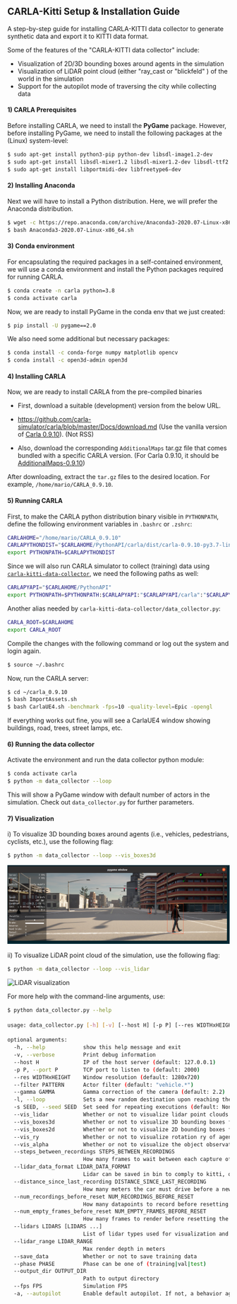 ## CARLA-Kitti Setup & Installation Guide

A step-by-step guide for installing CARLA-KITTI data collector to generate synthetic data and export it to KITTI data format.

Some of the features of the "CARLA-KITTI data collector" include:

- Visualization of 2D/3D bounding boxes around agents in the simulation
- Visualization of LiDAR point cloud (either "ray_cast or "blickfeld" ) of the world in the simulation
- Support for the autopilot mode of traversing the city while collecting data



#### 1) CARLA Prerequisites 

Before installing CARLA, we need to install the **PyGame** package.
However, before installing PyGame, we need to install the following packages at the (Linux) system-level:

```bash
$ sudo apt-get install python3-pip python-dev libsdl-image1.2-dev
$ sudo apt-get install libsdl-mixer1.2 libsdl-mixer1.2-dev libsdl-ttf2.0 libsdl-ttf2.0-dev
$ sudo apt-get install libportmidi-dev libfreetype6-dev
```



#### 2) Installing Anaconda

Next we will have to install a Python distribution. Here, we will prefer the Anaconda distribution. 

```bash
$ wget -c https://repo.anaconda.com/archive/Anaconda3-2020.07-Linux-x86_64.sh
$ bash Anaconda3-2020.07-Linux-x86_64.sh
```



#### 3) Conda environment

For encapsulating the required packages in a self-contained environment, we will use a conda environment and install the Python packages required for running CARLA.

```bash
$ conda create -n carla python=3.8
$ conda activate carla
```

Now, we are ready to install PyGame in the conda env that we just created:

```bash
$ pip install -U pygame==2.0
```

We also need some additional but necessary packages:

```bash
$ conda install -c conda-forge numpy matplotlib opencv
$ conda install -c open3d-admin open3d
```



#### 4) Installing CARLA

Now, we are ready to install CARLA from the pre-compiled binaries

- First, download a suitable (development) version from the below URL. 
- https://github.com/carla-simulator/carla/blob/master/Docs/download.md
  (Use the vanilla version of [Carla 0.9.10](https://carla-releases.s3.eu-west-3.amazonaws.com/Linux/CARLA_0.9.10.tar.gz)).  (Not RSS)

- Also, download the corresponding `AdditionalMaps` tar.gz file that comes bundled with a specific CARLA version.
  (For Carla 0.9.10, it should be [AdditionalMaps-0.9.10](https://carla-releases.s3.eu-west-3.amazonaws.com/Linux/AdditionalMaps_0.9.10.tar.gz))

After downloading, extract the `tar.gz` files to the desired location. For example, `/home/mario/CARLA_0.9.10`.

#### 5) Running CARLA

First, to make the CARLA python distribution binary visible in `PYTHONPATH`, define the following environment variables in `.bashrc` or `.zshrc`:

```bash
CARLAHOME="/home/mario/CARLA_0.9.10"
CARLAPYTHONDIST="$CARLAHOME/PythonAPI/carla/dist/carla-0.9.10-py3.7-linux-x86_64.egg"
export PYTHONPATH=$CARLAPYTHONDIST
```


Since we will also run CARLA simulator to collect (training) data using [`carla-kitti-data-collector`](https://iceland.sb.dfki.de/bitbucket/users/farzad.nozarian/repos/carla-kitti-data-collector/browse), we need the following paths as well:

```bash
CARLAPYAPI="$CARLAHOME/PythonAPI"
export PYTHONPATH=$PYTHONPATH:$CARLAPYAPI:"$CARLAPYAPI/carla":"$CARLAPYAPI/carla/agents":"$CARLAPYAPI/examples"
```


Another alias needed by `carla-kitti-data-collector/data_collector.py`:

```bash
CARLA_ROOT=$CARLAHOME
export CARLA_ROOT
```

Compile the changes with the following command or log out the system and login again.

```bash
$ source ~/.bashrc
```

Now, run the CARLA server:

```bash
$ cd ~/carla_0.9.10
$ bash ImportAssets.sh
$ bash CarlaUE4.sh -benchmark -fps=10 -quality-level=Epic -opengl
```

If everything works out fine, you will see a CarlaUE4 window showing buildings, road, trees, street lamps, etc.

#### 6) Running the data collector

Activate the environment and run the data collector python module:

```bash
$ conda activate carla
$ python -m data_collector --loop
```

This will show a PyGame window with default number of actors in the simulation. Check out `data_collector.py` for further parameters.

#### 7) Visualization

i) To visualize 3D bounding boxes around agents (i.e., vehicles, pedestrians, cyclists, etc.), use the following flag:

```bash
$ python -m data_collector --loop --vis_boxes3d
```

![3D Bounding Box Visualization](assets/pedestrian-walk.png)



ii) To visualize LiDAR point cloud of the simulation, use the following flag:

```bash
$ python -m data_collector --loop --vis_lidar
```

![LiDAR visualization](assets/lidar-pedestrians-movement-peek.gif)



For more help with the command-line arguments, use:

```bash
$ python data_collector.py --help

usage: data_collector.py [-h] [-v] [--host H] [-p P] [--res WIDTHxHEIGHT] [--filter PATTERN] [--gamma GAMMA] [-l] [-s SEED] [--vis_lidar] [--vis_boxes3d] [--vis_boxes2d] [--vis_ry] [--vis_alpha][--steps_between_recordings STEPS_BETWEEN_RECORDINGS] [--lidar_data_format LIDAR_DATA_FORMAT] [--distance_since_last_recording DISTANCE_SINCE_LAST_RECORDING][--num_recordings_before_reset NUM_RECORDINGS_BEFORE_RESET] [--num_empty_frames_before_reset NUM_EMPTY_FRAMES_BEFORE_RESET] [--lidars LIDARS [LIDARS ...]][--lidar_range LIDAR_RANGE] [--save_data] [--phase PHASE] [--output_dir OUTPUT_DIR] [--fps FPS] [-a]

optional arguments:
  -h, --help            show this help message and exit
  -v, --verbose         Print debug information
  --host H              IP of the host server (default: 127.0.0.1)
  -p P, --port P        TCP port to listen to (default: 2000)
  --res WIDTHxHEIGHT    Window resolution (default: 1280x720)
  --filter PATTERN      Actor filter (default: "vehicle.*")
  --gamma GAMMA         Gamma correction of the camera (default: 2.2)
  -l, --loop            Sets a new random destination upon reaching the previous one (default: False)
  -s SEED, --seed SEED  Set seed for repeating executions (default: None)
  --vis_lidar           Whether or not to visualize lidar point clouds.
  --vis_boxes3d         Whether or not to visualize 3D bounding boxes for agents.
  --vis_boxes2d         Whether or not to visualize 2D bounding boxes for agents.
  --vis_ry              Whether or not to visualize rotation ry of agents around Y-axis.
  --vis_alpha           Whether or not to visualize the object observation angle (alpha) of the vehicle with camera.
  --steps_between_recordings STEPS_BETWEEN_RECORDINGS
                        How many frames to wait between each capture of screen, bounding boxes and lidar.
  --lidar_data_format LIDAR_DATA_FORMAT
                        Lidar can be saved in bin to comply to kitti, or the standard .ply format
  --distance_since_last_recording DISTANCE_SINCE_LAST_RECORDING
                        How many meters the car must drive before a new capture is triggered.
  --num_recordings_before_reset NUM_RECORDINGS_BEFORE_RESET
                        How many datapoints to record before resetting the scene.
  --num_empty_frames_before_reset NUM_EMPTY_FRAMES_BEFORE_RESET
                        How many frames to render before resetting the environment. For example, the agent may be stuck
  --lidars LIDARS [LIDARS ...]
                        List of lidar types used for visualization and data collection.Available options are "ray_cast" and "blickfeld"
  --lidar_range LIDAR_RANGE
                        Max render depth in meters
  --save_data           Whether or not to save training data
  --phase PHASE         Phase can be one of (training|val|test)
  --output_dir OUTPUT_DIR
                        Path to output directory
  --fps FPS             Simulation FPS
  -a, --autopilot       Enable default autopilot. If not, a behavior agent will be used

```

